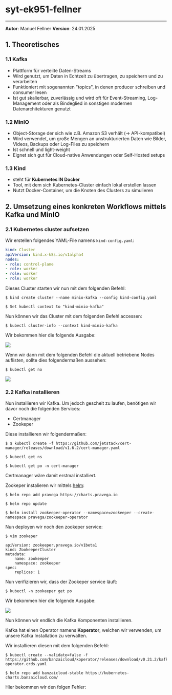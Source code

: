# syt-ek951-fellner

***
**Autor**: Manuel Fellner
**Version**: 24.01.2025

## 1. Theoretisches
### 1.1 Kafka

- Plattform für verteilte Daten-Streams
- Wird genutzt, um Daten in Echtzeit zu übertragen, zu speichern und zu verarbeiten
- Funktioniert mit sogenannten "topics", in denen producer schreiben und consumer lesen
- Ist gut skalierbar, zuverlässig und wird oft für Event-Streaming, Log-Management oder als Bindeglied in sonstigen modernen Datenarchitekturen genutzt

### 1.2 MinIO

- Object-Storage der sich wie z.B. Amazon S3 verhält (-> API-kompatibel)
- Wird verwendet, um große Mengen an unstrukturierten Daten wie Bilder, Videos, Backups oder Log-Files zu speichern
- Ist schnell und light-weight
- Eignet sich gut für Cloud-native Anwendungen oder Self-Hosted setups


### 1.3 Kind

- steht für **Kubernetes IN Docker**
- Tool, mit dem sich Kubernetes-Cluster einfach lokal erstellen lassen
- Nutzt Docker-Container, um die Knoten des Clusters zu simulieren

## 2. Umsetzung eines konkreten Workflows mittels Kafka und MinIO

### 2.1 Kubernetes cluster aufsetzen

Wir erstellen folgendes YAML-File namens `kind-config.yaml`:

```yaml
kind: Cluster
apiVersion: kind.x-k8s.io/v1alpha4
nodes:
- role: control-plane
- role: worker
- role: worker
- role: worker
```

Dieses Cluster starten wir nun mit dem folgenden Befehl:

```shell
$ kind create cluster --name minio-kafka --config kind-config.yaml

$ Set kubectl context to "kind-minio-kafka"
```

Nun können wir das Cluster mit dem folgenden Befehl accessen:

```shell
$ kubectl cluster-info --context kind-minio-kafka
```

Wir bekommen hier die folgende Ausgabe:


![](https://uploads.mfellner.com/xR45sg1CV31w.png)

Wenn wir dann mit dem folgenden Befehl die aktuell betriebene Nodes auflisten, sollte dies folgendermaßen aussehen:

```shell
$ kubectl get no
```

![](https://uploads.mfellner.com/LoHFHuPfdMTy.png)

### 2.2 Kafka installieren

Nun installieren wir Kafka. Um jedoch gescheit zu laufen, benötigen wir davor noch die folgenden Services:

- Certmanager
- Zookeper

Diese installieren wir folgendermaßen:

```shell
$ $ kubectl create -f https://github.com/jetstack/cert-manager/releases/download/v1.6.2/cert-manager.yaml

$ kubectl get ns

$ kubectl get po -n cert-manager
```

Certmanager wäre damit erstmal installiert.

Zookeper instalieren wir mittels [helm](https://helm.sh/docs/intro/install/?ref=blog.min.io):

```shell
$ helm repo add pravega https://charts.pravega.io

$ helm repo update
  
$ helm install zookeeper-operator --namespace=zookeeper --create-namespace pravega/zookeeper-operator

```

Nun deployen wir noch den zookeper service:

```shell
$ vim zookeper

apiVersion: zookeeper.pravega.io/v1beta1  
kind: ZookeeperCluster  
metadata:  
    name: zookeeper  
    namespace: zookeeper  
spec:  
    replicas: 1
```


Nun verifizieren wir, dass der Zookeper service läuft:

```shell
$ kubectl -n zookeeper get po
```

Wir bekommen hier die folgende Ausgabe:

![](https://uploads.mfellner.com/bc2gFT8aT8SP.png)

Nun können wir endlich die Kafka Komponenten installieren.

Kafka hat einen Operator namens **Koperator**, welchen wir verwenden, um unsere Kafka Installation zu verwalten.

Wir installieren diesen mit dem folgenden Befehl:

```shell
$ kubectl create --validate=false -f https://github.com/banzaicloud/koperator/releases/download/v0.21.2/kafka-operator.crds.yaml

$ helm repo add banzaicloud-stable https://kubernetes-charts.banzaicloud.com/
```

Hier bekommen wir den folgen Fehler:

